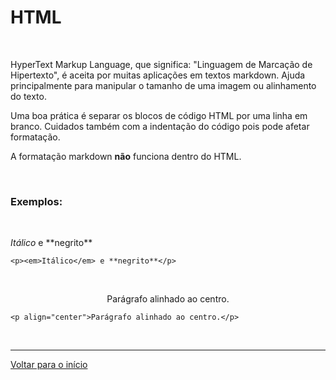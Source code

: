 # HTML  

<br>

HyperText Markup Language, que significa: "Linguagem de Marcação de Hipertexto", é aceita por muitas aplicações em textos markdown. Ajuda principalmente para manipular o tamanho de uma imagem ou alinhamento do texto.  

Uma boa prática é separar os blocos de código HTML por uma linha em branco. Cuidados também com a indentação do código pois pode afetar formatação.  

A formatação markdown **não** funciona dentro do HTML.  

<br>
  
### Exemplos:  

<br>

<p><em>Itálico</em> e **negrito**</p>  

`<p><em>Itálico</em> e **negrito**</p>`  

<br>

<p align="center">Parágrafo alinhado ao centro.</p>  

`<p align="center">Parágrafo alinhado ao centro.</p>`  

<br>

---  
  
[Voltar para o início](../README.md)  
